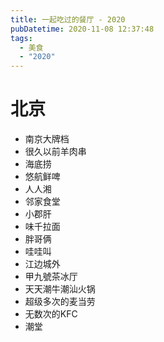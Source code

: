 ```yaml
---
title: 一起吃过的餐厅 - 2020
pubDatetime: 2020-11-08 12:37:48
tags:
  - 美食
  - "2020"
---
```


# 北京

- 南京大牌档
- 很久以前羊肉串
- 海底捞
- 悠航鲜啤
- 人人湘
- 邻家食堂
- 小郡肝
- 味千拉面
- 胖哥俩
- 哇哇叫
- 江边城外
- 甲九號茶冰厅
- 天天潮牛潮汕火锅
- 超级多次的麦当劳
- 无数次的KFC
- 潮堂
